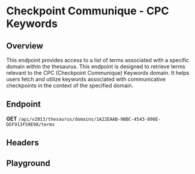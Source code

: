 <script setup>
import "@/style.css"
import SwaggerUI from "@/swagger/view/SwaggerUI.vue"
import swaggerJson from "@/swagger/json/thesaurus/checkpoint-communique/cpc-keywords.json";

const swaggerSpecs = [
  { json:swaggerJson, protected: false },
];
</script>

# Checkpoint Communique - CPC Keywords

## Overview

This endpoint provides access to a list of terms associated with a specific domain within the thesaurus. This endpoint is designed to retrieve terms relevant to the CPC (Checkpoint Communique) Keywords domain. It helps users fetch and utilize keywords associated with communicative checkpoints in the context of the specified domain.


## Endpoint

**GET** `/api/v2013/thesaurus/domains/1A22EAAB-9BBC-4543-890E-DEF913F59E98/terms`

## Headers
<!--@include: @/../components/common/header/accept.md-->

## Playground

<SwaggerUI :swaggerSpecs="swaggerSpecs" />
